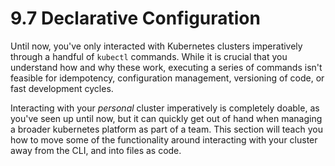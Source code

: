 # 9.7 Declarative Configuration

Until now, you've only interacted with Kubernetes clusters imperatively through a handful of `kubectl` commands. While it is crucial that you understand how and why these work, executing a series of commands isn't feasible for idempotency, configuration management, versioning of code, or fast development cycles.

Interacting with your _personal_ cluster imperatively is completely doable, as you've seen up until now, but it can quickly get out of hand when managing a broader kubernetes platform as part of a team. This section will teach you how to move some of the functionality around interacting with your cluster away from the CLI, and into files as code.
